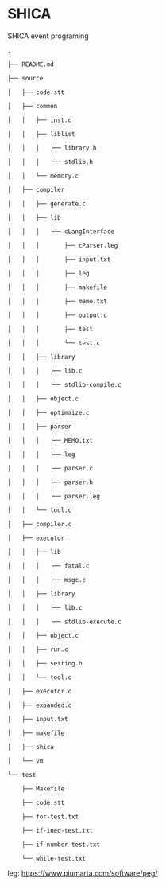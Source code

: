 # SHICA
SHICA event programing


    .

    ├── README.md  

    ├── source  

    │   ├── code.stt  

    │   ├── common  

    │   │   ├── inst.c  

    │   │   ├── liblist  

    │   │   │   ├── library.h  

    │   │   │   └── stdlib.h  

    │   │   └── memory.c  

    │   ├── compiler  

    │   │   ├── generate.c  

    │   │   ├── lib  

    │   │   │   └── cLangInterface  

    │   │   │       ├── cParser.leg  

    │   │   │       ├── input.txt  

    │   │   │       ├── leg  

    │   │   │       ├── makefile  

    │   │   │       ├── memo.txt  

    │   │   │       ├── output.c  

    │   │   │       ├── test  

    │   │   │       └── test.c  

    │   │   ├── library  

    │   │   │   ├── lib.c  

    │   │   │   └── stdlib-compile.c  

    │   │   ├── object.c  

    │   │   ├── optimaize.c  

    │   │   ├── parser  

    │   │   │   ├── MEMO.txt  

    │   │   │   ├── leg  

    │   │   │   ├── parser.c  

    │   │   │   ├── parser.h  

    │   │   │   └── parser.leg  

    │   │   └── tool.c  

    │   ├── compiler.c  

    │   ├── executor  

    │   │   ├── lib  

    │   │   │   ├── fatal.c  

    │   │   │   └── msgc.c  

    │   │   ├── library  

    │   │   │   ├── lib.c  

    │   │   │   └── stdlib-execute.c  

    │   │   ├── object.c  

    │   │   ├── run.c  

    │   │   ├── setting.h  

    │   │   └── tool.c  

    │   ├── executor.c  

    │   ├── expanded.c  

    │   ├── input.txt  

    │   ├── makefile  

    │   ├── shica  

    │   └── vm  

    └── test  

        ├── Makefile  

        ├── code.stt  

        ├── for-test.txt  

        ├── if-ineq-test.txt  

        ├── if-number-test.txt  

        └── while-test.txt  



leg: https://www.piumarta.com/software/peg/